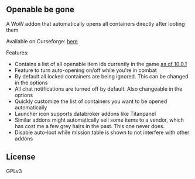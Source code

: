 ## Openable be gone
A WoW addon that automatically opens all containers directly after looting them

Available on Curseforge: [here](https://curseforge.com/wow/addons/auto-open-anything-updated)

Features:
* Contains a list of all openable item ids currently in the game [as of 10.0.1](https://www.wowhead.com/items?filter=11;1;0)
* Feature to turn auto-opening on/off while you're in combat
* By default all locked containers are being ignored. This can be changed in the options
* All chat notifications are turned off by default. Also changeable in the options
* Quickly customize the list of containers you want to be opened automatically
* Launcher icon supports databroker addons like Titanpanel
* Similar addons might automatically sell some items to a vendor, which has cost me a few grey hairs in the past. This one never does.
* Disable auto-loot while mission table is shown to not interfere with other addons

## License
GPLv3
